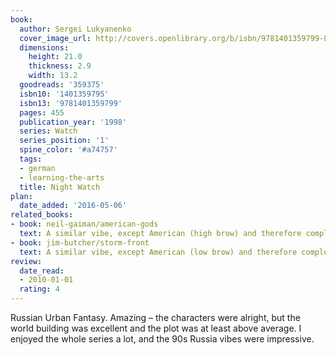 ```yaml
---
book:
  author: Sergei Lukyanenko
  cover_image_url: http://covers.openlibrary.org/b/isbn/9781401359799-L.jpg
  dimensions:
    height: 21.0
    thickness: 2.9
    width: 13.2
  goodreads: '359375'
  isbn10: '1401359795'
  isbn13: '9781401359799'
  pages: 455
  publication_year: '1998'
  series: Watch
  series_position: '1'
  spine_color: '#a74757'
  tags:
  - german
  - learning-the-arts
  title: Night Watch
plan:
  date_added: '2016-05-06'
related_books:
- book: neil-gaiman/american-gods
  text: A similar vibe, except American (high brow) and therefore completely different.
- book: jim-butcher/storm-front
  text: A similar vibe, except American (low brow) and therefore completely different.
review:
  date_read:
  - 2010-01-01
  rating: 4
---
```

Russian Urban Fantasy. Amazing – the characters were alright, but the world building was excellent and the plot was at
least above average. I enjoyed the whole series a lot, and the 90s Russia vibes were impressive.
